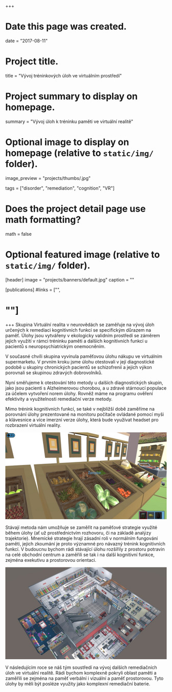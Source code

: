 +++
# Date this page was created.
date = "2017-08-11"

# Project title.
title = "Vývoj tréninkových úloh ve virtuálním prostředí"

# Project summary to display on homepage.
summary = "Vývoj úloh k tréninku paměti ve virtuální realitě"

# Optional image to display on homepage (relative to `static/img/` folder).
image_preview = "projects/thumbs/.jpg"

tags = ["disorder", "remediation", "cognition", "VR"]

# Does the project detail page use math formatting?
math = false

# Optional featured image (relative to `static/img/` folder).
[header]
image = "projects/banners/default.jpg"
caption = ""

[publications]
#links = ["",
#        ""]
+++
Skupina Virtuální realita v neurovědách se zaměřuje na vývoj úloh určených k remediaci kognitivních funkcí se specifickým důrazem na paměť. Úlohy jsou vytvářeny v ekologicky validním prostředí se záměrem jejich využití v rámci tréninku paměti a dalších kognitivních funkcí u pacientů s neuropsychiatrickým onemocněním.

V současné chvíli skupina vyvinula paměťovou úlohu nákupu ve virtuálním supermarketu. V prvním kroku jsme úlohu otestovali v její diagnostické podobě u skupiny chronických pacientů se schizofrenií a jejich výkon porovnali se skupinou zdravých dobrovolníků.

Nyní směřujeme k otestování této metody u dalších diagnostických skupin, jako jsou pacienti s Alzheimerovou chorobou, a u zdravé stárnoucí populace za účelem vytvoření norem úlohy. Rovněž máme na programu ověření efektivity a využitelnosti remediační verze metody.

Mimo trénink kognitivních funkcí, se také v nejbližší době zaměříme na porovnání úlohy prezentované na monitoru počítače ovládané pomocí myši a klávesnice a více imerzní verze úlohy, která bude využívat headset pro rozbrazení virtuální reality. 

![](/img/projects/specs/VR-remediace/supermarket_01.jpg)

Stávají metoda nám umožňuje se zaměřit na paměťové strategie využité během úlohy (ať už prostřednictvím rozhovoru, či na základě analýzy trajektorie). Mnemické strategie hrají zásadní roli v normálním fungování paměti, jejich zkoumání je proto významné pro návazný trénink kognitivních funkcí.
V budoucnu bychom rádi stávající úlohu rozšířily z prostoru potravin na celé obchodní centrum a zaměřili se tak i na další kognitivní funkce, zejména exekutivu a prostorovou orientaci.  

![](/img/projects/specs/VR-remediace/supermarket_02.jpg)

V následujícím roce se náš tým soustředí na vývoj dalších remediačních úloh ve virtuální realitě. Rádi bychom komplexně pokryli oblast paměti a zaměřili se zejména na paměť verbální i vizuální a paměť prostorovou. Tyto úlohy by měli být posléze využity jako komplexní remediační baterie.
